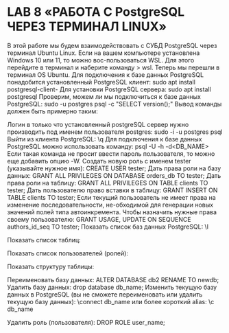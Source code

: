 # LAB 8 «РАБОТА С PostgreSQL ЧЕРЕЗ ТЕРМИНАЛ LINUX»

В этой работе мы будем взаимодействовать с СУБД PostgreSQL через терминал Ubuntu Linux. Если на вашем компьютере установлена Windows 10 или 11, то можно вос-пользоваться WSL.
Для этого перейдите в терминал и наберите команду > wsl. 
Теперь мы перешли в терминал OS Ubuntu. Для подключения к базе данных PostgreSQL понадобится установленный PostgreSQL клиент:
sudo apt install postgresql-client-<VERSION>
Для установки PostgreSQL сервера:
sudo apt install postgresql
Проверим, можем ли мы подключиться к базе данных PostgreSQL:
sudo -u postgres psql -c "SELECT version();"
Вывод команды должен быть примерно таким:
 
Логин в только что установленный postgreSQL сервер нужно производить под именем пользователя postgres:
sudo -i -u postgres
psql
Выйти из клиента PostgreSQL: \q
Для подключения к базе данных PostgreSQL можно использовать команду:
psql -U<USERNAME> -h<HOSTNAME> -d<DB_NAME>
Если такая команда не просит ввести пароль пользователя, то можно еще добавить опцию -W.
Создать новую роль c именем tester (указывайте нужное имя):
CREATE USER tester;
Дать права роли на базу данных:
GRANT ALL PRIVILEGES ON DATABASE orders_db TO tester;
Дать права роли на таблицу:
GRANT ALL PRIVILEGES ON TABLE clients TO tester;
Дать пользователю право вставки в таблицу:
GRANT INSERT ON TABLE clients TO tester;
Если текущий пользователь не имеет права на изменение последовательности, не-обходимой для генерации новых значений полей типа автоинкремента. Чтобы назначить нужные права своему пользователю:
GRANT USAGE, UPDATE ON SEQUENCE authors_id_seq TO tester;
Показать список баз данных PostgreSQL: \l
 
Показать список таблиц: 
 
Показать список пользователей (ролей): 
 
Показать структуру таблицы:
 
Переименовать базу данных:
ALTER DATABASE db2 RENAME TO newdb;
Удалить базу данных:
drop database db_name;
Изменить текущую базу данных в PostgreSQL (вы не сможете переименовать или удалить текущую базу данных): \connect db_name или более короткий alias: \c db_name
 
Удалить роль (пользователя):
DROP ROLE user_name;

